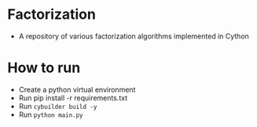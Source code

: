 # Factorization
- A repository of various factorization algorithms implemented in Cython

# How to run
- Create a python virtual environment
- Run pip install -r requirements.txt
- Run `cybuilder build -y`
- Run `python main.py`
